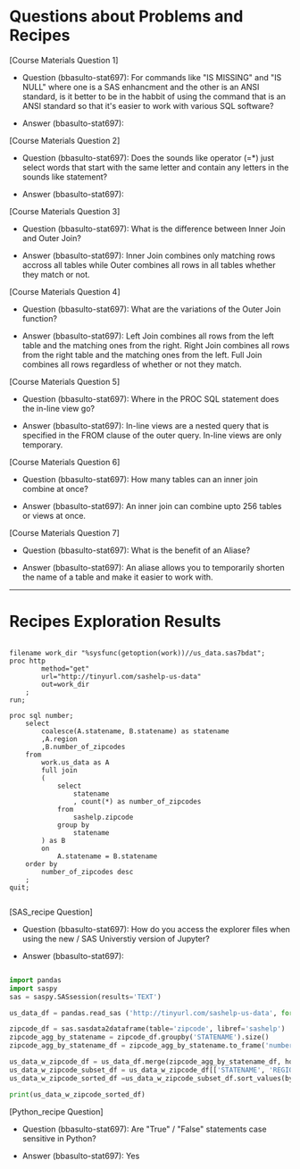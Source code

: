 
# Questions about Problems and Recipes

[Course Materials Question 1] 
* Question (bbasulto-stat697): For commands like "IS MISSING" and "IS NULL" where one is a SAS enhancment and the other is an ANSI standard, is it better to be in the habbit of using the command that is an ANSI standard so that it's easier to work with various SQL software?
- Answer (bbasulto-stat697): 
	
[Course Materials Question 2] 
* Question (bbasulto-stat697): Does the sounds like operator (=*) just select words that start with the same letter and contain any letters in the sounds like statement?
- Answer (bbasulto-stat697):
	
[Course Materials Question 3] 
* Question (bbasulto-stat697): What is the difference between Inner Join and Outer Join?
- Answer (bbasulto-stat697): Inner Join combines only matching rows accross all tables while Outer combines all rows in all tables whether they match or not.
	
[Course Materials Question 4] 
* Question (bbasulto-stat697): What are the variations of the Outer Join function?
- Answer (bbasulto-stat697): Left Join combines all rows from the left table and the matching ones from the right. Right Join combines all rows from the right table and the matching ones from the left. Full Join combines all rows regardless of whether or not they match. 

[Course Materials Question 5] 
* Question (bbasulto-stat697): Where in the PROC SQL statement does the in-line view go?
- Answer (bbasulto-stat697): In-line views are a nested query that is specified in the FROM clause of the outer query. In-line views are only temporary.

[Course Materials Question 6] 
* Question (bbasulto-stat697): How many tables can an inner join combine at once?
- Answer (bbasulto-stat697): An inner join can combine upto 256 tables or views at once.

[Course Materials Question 7] 
* Question (bbasulto-stat697): What is the benefit of an Aliase?
- Answer (bbasulto-stat697): An aliase allows you to temporarily shorten the name of a table and make it easier to work with.



***



# Recipes Exploration Results



```SAS

filename work_dir "%sysfunc(getoption(work))//us_data.sas7bdat";
proc http
        method="get"
        url="http://tinyurl.com/sashelp-us-data"
        out=work_dir
    ;
run;

proc sql number;
    select
        coalesce(A.statename, B.statename) as statename
        ,A.region
        ,B.number_of_zipcodes
    from
        work.us_data as A
        full join
        (
            select
                statename
                , count(*) as number_of_zipcodes
            from
                sashelp.zipcode
            group by
                statename
        ) as B
        on
            A.statename = B.statename
    order by
        number_of_zipcodes desc
    ;
quit;


```
[SAS_recipe Question]
* Question (bbasulto-stat697): How do you access the explorer files when using the new / SAS Universtiy version of Jupyter?
- Answer (bbasulto-stat697):


```Python

import pandas
import saspy
sas = saspy.SASsession(results='TEXT')

us_data_df = pandas.read_sas ('http://tinyurl.com/sashelp-us-data', format = 'sas7bdat', encoding='latin-1')

zipcode_df = sas.sasdata2dataframe(table='zipcode', libref='sashelp')
zipcode_agg_by_statename = zipcode_df.groupby('STATENAME').size()
zipcode_agg_by_statename_df = zipcode_agg_by_statename.to_frame('number_of_zipcodes').reset_index()

us_data_w_zipcode_df = us_data_df.merge(zipcode_agg_by_statename_df, how='outer', on='STATENAME')
us_data_w_zipcode_subset_df = us_data_w_zipcode_df[['STATENAME', 'REGION', 'number_of_zipcodes']]
us_data_w_zipcode_sorted_df =us_data_w_zipcode_subset_df.sort_values(by='number_of_zipcodes', ascending=False)

print(us_data_w_zipcode_sorted_df)


```
[Python_recipe Question]
* Question (bbasulto-stat697): Are "True" / "False" statements case sensitive in Python?
- Answer (bbasulto-stat697): Yes


